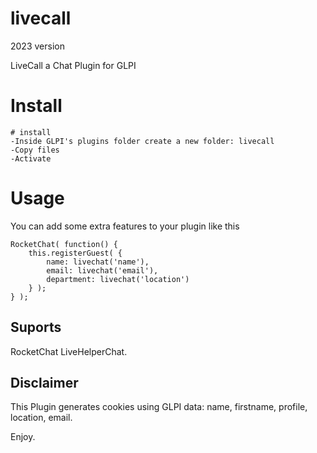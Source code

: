 # livecall
2023 version

LiveCall a Chat Plugin for GLPI

# Install

```
# install
-Inside GLPI's plugins folder create a new folder: livecall
-Copy files
-Activate
```
# Usage
You can add some extra features to your plugin like this
```
RocketChat( function() {
    this.registerGuest( {
        name: livechat('name'),
        email: livechat('email'),
        department: livechat('location')
    } );
} );
```

## Suports

RocketChat LiveHelperChat.

## Disclaimer

This Plugin generates cookies using GLPI data: name, firstname, profile, location, email.

Enjoy.
